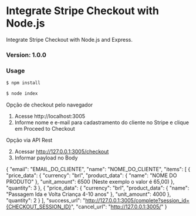 # Integrate Stripe Checkout with Node.js

Integrate Stripe Checkout with Node.js and Express.

### Version: 1.0.0

### Usage

```sh
$ npm install
```

```sh
$ node index
```

Opção de checkout pelo navegador

1. Acesse http://localhost:3005
2. Informe nome e e-mail para cadastramento do cliente no Stripe e clique em Proceed to Checkout

Opção via API Rest

2. Acessar http://127.0.0.1:3005/checkout
3. Informar payload no Body

{
    "email": "EMAIL_DO_CLIENTE",
    "name": "NOME_DO_CLIENTE",
    "items": [
        {
            "price_data": {
                "currency": "brl",
                "product_data": {
                    "name": "NOME DO PRODUTO"
                },
                "unit_amount": 6500 (Neste exemplo o valor é 65,00)
            },
            "quantity": 3
        },
        {
            "price_data": {
                "currency": "brl",
                "product_data": {
                    "name": "Passagem Ida e Volta Criança 4-10 anos"
                },
                "unit_amount": 4000
            },
            "quantity": 2
        }
    ],
    "success_url": "http://127.0.0.1:3005/complete?session_id={CHECKOUT_SESSION_ID}",
    "cancel_url": "http://127.0.0.1:3005/"
}
